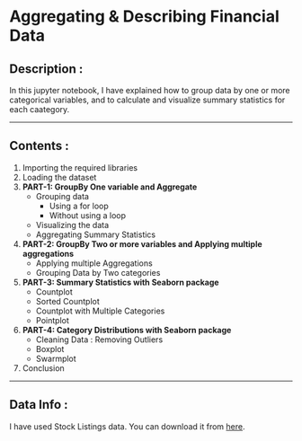 # Aggregating & Describing Financial Data

## Description :
In this jupyter notebook, I have explained how to group data by one or more categorical variables, and to calculate and visualize summary statistics for each caategory.

---
## Contents :
1. Importing the required libraries
2. Loading the dataset
3. **PART-1: GroupBy One variable and Aggregate**
    - Grouping data
      - Using a for loop
      - Without using a loop
    - Visualizing the data
    - Aggregating Summary Statistics
4. **PART-2: GroupBy Two or more variables and Applying multiple aggregations**
    - Applying multiple Aggregations
    - Grouping Data by Two categories
5. **PART-3: Summary Statistics with Seaborn package**
    - Countplot
    - Sorted Countplot
    - Countplot with Multiple Categories
    - Pointplot
6. **PART-4: Category Distributions with Seaborn package**
    - Cleaning Data : Removing Outliers
    - Boxplot
    - Swarmplot
7. Conclusion

---
## Data Info :
I have used Stock Listings data. You can download it from [here](https://github.com/Ravjot03/Financial-Data-in-Python/blob/main/Managing%20Data/Chapter-2/listings.xlsx).

